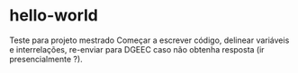 # hello-world
Teste para projeto mestrado
Começar a escrever código, delinear variáveis e interrelações, re-enviar para DGEEC caso não obtenha resposta (ir presencialmente ?). 
